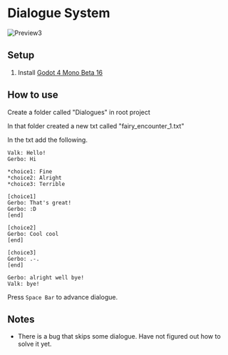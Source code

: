 # Dialogue System

![Preview3](https://user-images.githubusercontent.com/6277739/224518350-491ff4a9-d026-4c52-a462-ca3780750914.PNG)

## Setup
1. Install [Godot 4 Mono Beta 16](https://downloads.tuxfamily.org/godotengine/4.0/beta16/mono/)

## How to use
Create a folder called "Dialogues" in root project

In that folder created a new txt called "fairy_encounter_1.txt"

In the txt add the following.

```
Valk: Hello!
Gerbo: Hi

*choice1: Fine
*choice2: Alright
*choice3: Terrible

[choice1]
Gerbo: That's great!
Gerbo: :D
[end]

[choice2]
Gerbo: Cool cool
[end]

[choice3]
Gerbo: .-.
[end]

Gerbo: alright well bye!
Valk: bye!
```

Press `Space Bar` to advance dialogue.

## Notes
- There is a bug that skips some dialogue. Have not figured out how to solve it yet.
